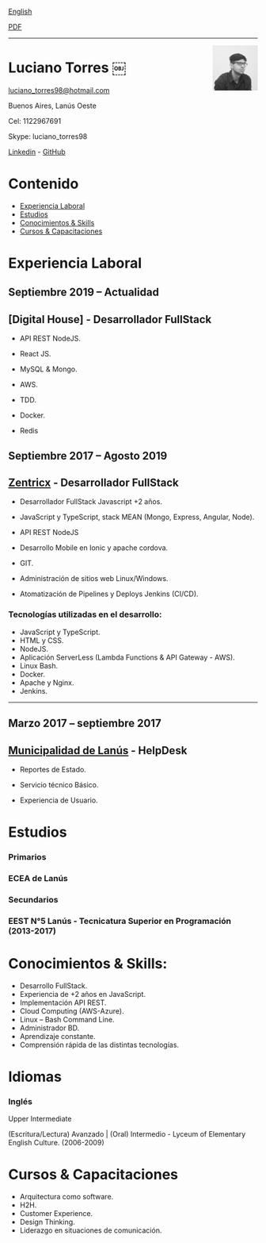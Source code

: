 <a href="https://luchotxrres.github.io/cv/" class="btn btn-github"><span class="icon"></span>English</a>

<a href="https://luchotxrres.github.io/cv/inicio.pdf" target="blank" class="btn btn-github">
    <span class="icon"></span>PDF
</a>

---

<img alt="profile" width="18%" src="profile.jpeg" align="right"/>


# Luciano Torres ￼ 

luciano_torres98@hotmail.com

Buenos Aires, Lanús Oeste

Cel: 1122967691

Skype: luciano_torres98

[Linkedin] - [GitHub]

# Contenido
- [Experiencia Laboral](#experiencia-laboral)
- [Estudios](#estudios)
- [Conocimientos & Skills](#conocimientos--skills)
- [Cursos & Capacitaciones](#cursos--capacitaciones)

# Experiencia Laboral 

## **Septiembre 2019 – Actualidad**  

## [Digital House] -  Desarrollador FullStack

* API REST NodeJS.

* React JS.

* MySQL & Mongo.

* AWS.

* TDD.

* Docker.

* Redis

## **Septiembre 2017 – Agosto 2019**  

## [Zentricx] -  Desarrollador FullStack
* Desarrollador FullStack Javascript +2 años.

* JavaScript y TypeScript, stack MEAN (Mongo, Express, Angular, Node).

* API REST NodeJS

* Desarrollo Mobile en Ionic y apache cordova. 

* GIT.

* Administración de sitios web Linux/Windows. 

* Atomatización de Pipelines y Deploys Jenkins (CI/CD).

### Tecnologías utilizadas en el desarrollo: 

* JavaScript y TypeScript.
* HTML y CSS.
* NodeJS.
* Aplicación ServerLess (Lambda Functions & API Gateway - AWS).
* Linux Bash.
* Docker.
* Apache y Nginx.
* Jenkins.

---

## **Marzo 2017 – septiembre 2017** 

## [Municipalidad de Lanús] - HelpDesk  

* Reportes de Estado.

* Servicio técnico Básico.

* Experiencia de Usuario.


# Estudios 

### **Primarios** 

### ECEA de Lanús 

### **Secundarios** 

### EEST N°5 Lanús - Tecnicatura Superior en Programación (2013-2017)

# Conocimientos & Skills: 

* Desarrollo FullStack.
* Experiencia de +2 años en JavaScript. 
* Implementación API REST.
* Cloud Computing (AWS-Azure).
* Linux – Bash Command Line.
* Administrador BD.
* Aprendizaje constante.
* Comprensión rápida de las distintas tecnologías. 

# Idiomas 

### **Inglés**
Upper Intermediate

(Escritura/Lectura) Avanzado | (Oral) Intermedio - Lyceum of Elementary English Culture. (2006-2009) 

# Cursos & Capacitaciones 

* Arquitectura como software.
* H2H.
* Customer Experience.
* Design Thinking.
* Liderazgo en situaciones de comunicación.


[Linkedin]: https://ar.linkedin.com/in/ltorres/
[Zentricx]: http://www.zentricx.com
[Municipalidad de Lanús]: http://www.lanus.gob.ar/
[GitHub]: https://github.com/luchotxrres
